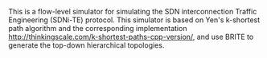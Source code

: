 This is a flow-level simulator for simulating the SDN interconnection Traffic Engineering (SDNi-TE)  protocol. This simulator is based on Yen's k-shortest path algorithm and the corresponding implementation <http://thinkingscale.com/k-shortest-paths-cpp-version/>, and use BRITE to generate the top-down hierarchical topologies.  
